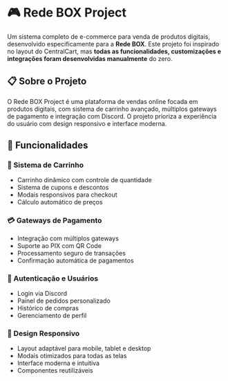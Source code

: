 # 🎮 Rede BOX Project

Um sistema completo de e-commerce para venda de produtos digitais, desenvolvido especificamente para a **Rede BOX**. Este projeto foi inspirado no layout do CentralCart, mas **todas as funcionalidades, customizações e integrações foram desenvolvidas manualmente** do zero.

## 📋 Sobre o Projeto

O Rede BOX Project é uma plataforma de vendas online focada em produtos digitais, com sistema de carrinho avançado, múltiplos gateways de pagamento e integração com Discord. O projeto prioriza a experiência do usuário com design responsivo e interface moderna.

## 🚀 Funcionalidades

### 🛒 Sistema de Carrinho
- Carrinho dinâmico com controle de quantidade
- Sistema de cupons e descontos
- Modais responsivos para checkout
- Cálculo automático de preços

### 💳 Gateways de Pagamento
- Integração com múltiplos gateways
- Suporte ao PIX com QR Code
- Processamento seguro de transações
- Confirmação automática de pagamentos

### 🎯 Autenticação e Usuários
- Login via Discord
- Painel de pedidos personalizado
- Histórico de compras
- Gerenciamento de perfil

### 📱 Design Responsivo
- Layout adaptável para mobile, tablet e desktop
- Modais otimizados para todas as telas
- Interface moderna e intuitiva
- Componentes reutilizáveis


